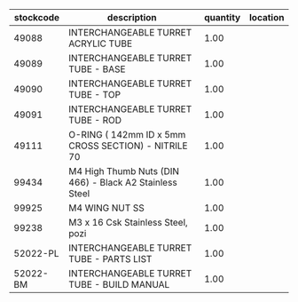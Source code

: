 |stockcode|description|quantity|location|
|---------|-----------|--------|--------|
|49088|INTERCHANGEABLE TURRET ACRYLIC TUBE|1.00||
|49089|INTERCHANGEABLE TURRET TUBE - BASE|1.00||
|49090|INTERCHANGEABLE TURRET TUBE - TOP|1.00||
|49091|INTERCHANGEABLE TURRET TUBE - ROD|1.00||
|49111|O-RING ( 142mm ID x 5mm CROSS SECTION) - NITRILE 70|1.00||
|99434|M4 High Thumb Nuts (DIN 466) - Black A2 Stainless Steel|1.00||
|99925|M4  WING NUT SS|1.00||
|99238|M3 x 16 Csk Stainless Steel, pozi|1.00||
|52022-PL|INTERCHANGEABLE TURRET TUBE - PARTS LIST|1.00||
|52022-BM|INTERCHANGEABLE TURRET TUBE - BUILD MANUAL|1.00||
